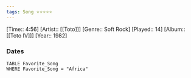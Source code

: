 ```yaml
---
tags: Song ⭐⭐⭐⭐⭐ 
---
```

[Time:: 4:56]
[Artist:: [[Toto]]]
[Genre:: Soft Rock]
[Played:: 14]
[Album:: [[Toto IV]]]
[Year:: 1982]
### Dates
````dataview
TABLE Favorite_Song
WHERE Favorite_Song = "Africa"
````